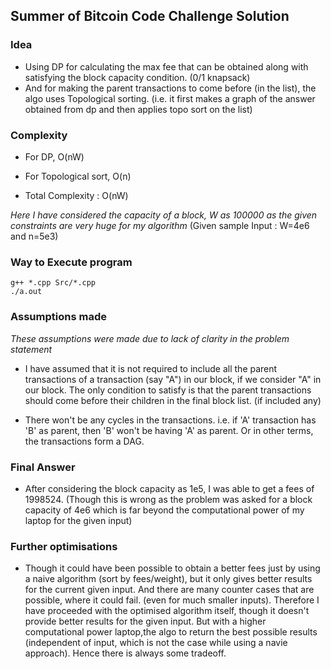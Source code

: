 ## Summer of Bitcoin Code Challenge Solution

### Idea
- Using DP for calculating the max fee that can be obtained along with satisfying the block capacity condition. (0/1 knapsack)
- And for making the parent transactions to come before (in the list), the algo uses Topological sorting. (i.e. it first makes a graph of the answer obtained from dp and then applies topo sort on the list)

### Complexity
- For DP, O(nW)
- For Topological sort, O(n)

- Total Complexity : O(nW)

*Here I have considered the capacity of a block, W as 100000 as the given constraints are very huge for my algorithm*
(Given sample Input : W=4e6 and n=5e3)

### Way to Execute program
```
g++ *.cpp Src/*.cpp
./a.out
```

### Assumptions made

*These assumptions were made due to lack of clarity in the problem statement*

- I have assumed that it is not required to include all the parent transactions of a transaction (say "A") in our block, if we consider "A" in our block. The only condition to satisfy is that the parent transactions should come before their children in the final block list. (if included any)

- There won't be any cycles in the transactions. i.e. if 'A' transaction has 'B' as parent, then 'B' won't be having 'A' as parent. Or in other terms, the transactions form a DAG.

### Final Answer
- After considering the block capacity as 1e5, I was able to get a fees of 1998524. (Though this is wrong as the problem was asked for a block capacity of 4e6 which is far beyond the computational power of my laptop for the given input)


### Further optimisations
- Though it could have been possible to obtain a better fees just by using a naive algorithm (sort by fees/weight), but it only gives better results for the current given input. And there are many counter cases that are possible, where it could fail. (even for much smaller inputs). Therefore I have proceeded with the optimised algorithm itself, though it doesn't provide better results for the given input. But with a higher computational power laptop,the algo to return the best possible results (independent of input, which is not the case while using a navie approach). Hence there is always some tradeoff.